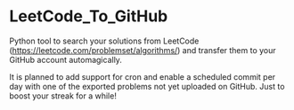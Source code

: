 # LeetCode_To_GitHub
Python tool to search your solutions from LeetCode (https://leetcode.com/problemset/algorithms/) and transfer them to your GitHub account automagically.

It is planned to add support for cron and enable a scheduled commit per day with one of the exported problems not yet uploaded on GitHub. Just to boost your streak for a while!
